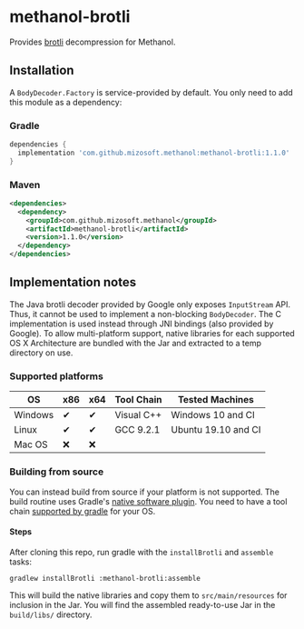 # methanol-brotli

Provides [brotli][brotli_google] decompression for Methanol.

## Installation

A `BodyDecoder.Factory` is service-provided by default. You only need to add this module as a dependency:

### Gradle

```gradle
dependencies {
  implementation 'com.github.mizosoft.methanol:methanol-brotli:1.1.0'
}
```

### Maven

```xml
<dependencies>
  <dependency>
    <groupId>com.github.mizosoft.methanol</groupId>
    <artifactId>methanol-brotli</artifactId>
    <version>1.1.0</version>
  </dependency>
</dependencies>
```

## Implementation notes

The Java brotli decoder provided by Google only exposes `InputStream` API. Thus, it cannot be used
to implement a non-blocking `BodyDecoder`. The C implementation is used instead through JNI
bindings (also provided by Google). To allow multi-platform support, native libraries for each
supported OS X Architecture are bundled with the Jar and extracted to a temp directory on use.

### Supported platforms

| OS       | x86 | x64 | Tool Chain   | Tested Machines     |
|----------|-----|-----|--------------|---------------------|
| Windows  | ✔   | ✔  | Visual C++   | Windows 10 and CI   |
| Linux    | ✔   | ✔  | GCC 9.2.1    | Ubuntu 19.10 and CI |
| Mac OS   | ❌  | ❌ |              |                     |

### Building from source

You can instead build from source if your platform is not supported. The build routine uses Gradle's
[native software plugin][gradle_native_plugin]. You need to have a tool chain
[supported by gradle][gradle_supported_toolchains] for your OS.

#### Steps

After cloning this repo, run gradle with the `installBrotli` and `assemble` tasks:

`gradlew installBrotli :methanol-brotli:assemble`

This will build the native libraries and copy them to `src/main/resources` for inclusion in the Jar.
You will find the assembled ready-to-use Jar in the `build/libs/` directory.

[brotli_google]: https://github.com/google/brotli
[gradle_native_plugin]: https://docs.gradle.org/current/userguide/native_software.html
[gradle_supported_toolchains]: https://docs.gradle.org/current/userguide/native_software.html#native-binaries:tool-chain-support
